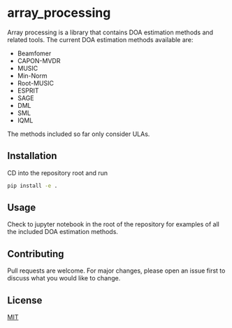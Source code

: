 # array_processing

Array processing is a library that contains DOA estimation methods and related tools. The current DOA estimation methods
available are:

- Beamfomer
- CAPON-MVDR
- MUSIC
- Min-Norm
- Root-MUSIC
- ESPRIT
- SAGE
- DML
- SML
- IQML

The methods included so far only consider ULAs.

## Installation

CD into the repository root and run

```bash
pip install -e .
```

## Usage

Check to jupyter notebook in the root of the repository for examples of all the included DOA estimation methods.

## Contributing

Pull requests are welcome. For major changes, please open an issue first
to discuss what you would like to change.

## License

[MIT](https://choosealicense.com/licenses/mit/)